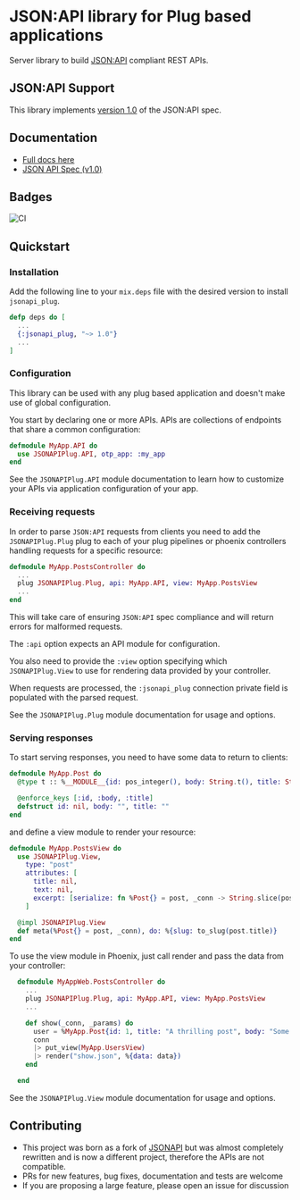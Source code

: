 # JSON:API library for Plug based applications

Server library to build [JSON:API](http://jsonapi.org) compliant REST APIs.

## JSON:API Support

This library implements [version 1.0](https://jsonapi.org/format/1.0/) of the JSON:API spec.

## Documentation

- [Full docs here](https://hexdocs.pm/jsonapi_plug)
- [JSON API Spec (v1.0)](https://jsonapi.org/format/1.0/)

## Badges

![CI](https://github.com/lucacorti/jsonapi_plug/workflows/Continuous%20Integration/badge.svg)

## Quickstart

### Installation

Add the following line to your `mix.deps` file with the desired version to install `jsonapi_plug`.

```elixir
defp deps do [
  ...
  {:jsonapi_plug, "~> 1.0"}
  ...
]
```

### Configuration

This library can be used with any plug based application and doesn't make use of global configuration.

You start by declaring one or more APIs. APIs are collections of endpoints that
share a common configuration:

```elixir
defmodule MyApp.API do
  use JSONAPIPlug.API, otp_app: :my_app
end
```

See the `JSONAPIPlug.API` module documentation to learn how to customize your APIs
via application configuration of your app.

### Receiving requests

In order to parse `JSON:API` requests from clients you need to add the `JSONAPIPlug.Plug` plug to each of your plug pipelines or phoenix controllers handling requests for a specific resource:

```elixir
defmodule MyApp.PostsController do
  ...
  plug JSONAPIPlug.Plug, api: MyApp.API, view: MyApp.PostsView
  ...
end
```

This will take care of ensuring `JSON:API` spec compliance and will return errors for malformed requests.

The `:api` option expects an API module for configuration.

You also need to provide the `:view` option specifying which `JSONAPIPlug.View` to use for rendering data provided by your controller.

When requests are processed, the `:jsonapi_plug` connection private field is populated with the parsed request.

See the `JSONAPIPlug.Plug` module documentation for usage and options.

### Serving responses

To start serving responses, you need to have some data to return to clients:

```elixir
defmodule MyApp.Post do
  @type t :: %__MODULE__{id: pos_integer(), body: String.t(), title: String.t()}

  @enforce_keys [:id, :body, :title]
  defstruct id: nil, body: "", title: ""
end
```

and define a view module to render your resource:

```elixir
defmodule MyApp.PostsView do
  use JSONAPIPlug.View,
    type: "post"
    attributes: [
      title: nil,
      text: nil,
      excerpt: [serialize: fn %Post{} = post, _conn -> String.slice(post.body, 0..5) end]
    ]

  @impl JSONAPIPlug.View
  def meta(%Post{} = post, _conn), do: %{slug: to_slug(post.title)}
end
```

To use the view module in Phoenix, just call render and pass the data from your controller:

```elixir
  defmodule MyAppWeb.PostsController do
    ...
    plug JSONAPIPlug.Plug, api: MyApp.API, view: MyApp.PostsView
    ...

    def show(_conn, _params) do
      user = %MyApp.Post{id: 1, title: "A thrilling post", body: "Some interesting content..."}
      conn
      |> put_view(MyApp.UsersView)
      |> render("show.json", %{data: data})
    end

  end
```

See the `JSONAPIPlug.View` module documentation for usage and options.

## Contributing

- This project was born as a fork of [JSONAPI](https://hexdocs.pm/jsonapi_plug) but was almost completely rewritten and is now a different project, therefore the APIs are not compatible.
- PRs for new features, bug fixes, documentation and tests are welcome
- If you are proposing a large feature, please open an issue for discussion

